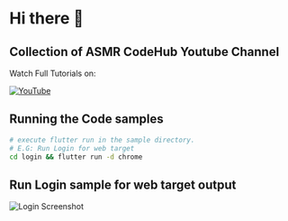 # Hi there 👋

## Collection of ASMR CodeHub Youtube Channel

Watch Full Tutorials on:

[![YouTube](https://img.shields.io/badge/YouTube-%23FF0000.svg?style=for-the-badge&logo=YouTube&logoColor=white)](https://www.youtube.com/channel/UCjArmxlGF6RrJx_4ZtfiQNQ?sub_confirmation=1)

## Running the Code samples

```bash
# execute flutter run in the sample directory. 
# E.G: Run Login for web target
cd login && flutter run -d chrome
```

## Run Login sample for web target output

![Login Screenshot](https://github.com/WatchMeProg/WatchMeProg/blob/master/login/login_screenshot.png "Login Screenshot")
